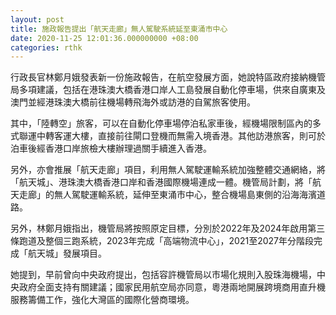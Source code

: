 ```yaml
---
layout: post
title: 施政報告提出「航天走廊」無人駕駛系統延至東涌市中心
date: 2020-11-25 12:01:36.000000000 +08:00
categories: rthk
---
```


行政長官林鄭月娥發表新一份施政報告，在航空發展方面，她說特區政府接納機管局多項建議，包括在港珠澳大橋香港口岸人工島發展自動化停車場，供來自廣東及澳門並經港珠澳大橋前往機場轉飛海外或訪港的自駕旅客使用。

其中，「陸轉空」旅客，可以在自動化停車場停泊私家車後，經機場限制區內的多式聯運中轉客運大樓，直接前往閘口登機而無需入境香港。其他訪港旅客，則可於泊車後經香港口岸旅檢大樓辦理過關手續進入香港。

另外，亦會推展「航天走廊」項目，利用無人駕駛運輸系統加強整體交通網絡，將「航天城」、港珠澳大橋香港口岸和香港國際機場連成一體。機管局計劃，將「航天走廊」的無人駕駛運輸系統，延伸至東涌市中心，整合機場島東側的沿海海濱道路。

另外，林鄭月娥指出，機管局將按照原定目標，分別於2022年及2024年啟用第三條跑道及整個三跑系統，2023年完成「高端物流中心」，2021至2027年分階段完成「航天城」發展項目。

她提到，早前曾向中央政府提出，包括容許機管局以市場化規則入股珠海機場，中央政府全面支持有關建議；國家民用航空局亦同意，粵港兩地開展跨境商用直升機服務籌備工作，強化大灣區的國際化營商環境。
